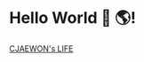 # Hello World 👋 🌎!
[CJAEWON's LIFE](https://github.com/cjaewon/life)
<!--
<img src="https://user-images.githubusercontent.com/32125218/91651252-6d370280-eac5-11ea-8a5d-ae20948247d8.png" alt="JavaScript" width="350px" />
<div>
<img src="https://user-images.githubusercontent.com/32125218/89158557-48746b80-d5a9-11ea-80c6-1dc85b29e53e.png" alt="JavaScript" width="30px" />
<img src="https://user-images.githubusercontent.com/32125218/89158071-8755f180-d5a8-11ea-942e-6488223b07a4.png" alt="TypeScript" width="30px" />
<img src="https://user-images.githubusercontent.com/32125218/89159081-f7b14280-d5a9-11ea-9125-d47497838082.png" alt="Node.js" width="30px" />
<img src="https://user-images.githubusercontent.com/32125218/89158335-e582d480-d5a8-11ea-8347-7ad5d953d6df.png" alt="React.js" width="30px" />
<img src="https://user-images.githubusercontent.com/32125218/92293896-e3be7f00-ef61-11ea-9ad7-1dcd391c102f.png" alt="Vue.js" width="30px" />
<img src="https://user-images.githubusercontent.com/32125218/89710015-92e75500-d9ba-11ea-97b5-1729fcc48bb9.png" alt="Webpack" width="30px" />
<img src="https://user-images.githubusercontent.com/32125218/89158988-d5b7c000-d5a9-11ea-899d-0c664fe36f03.png" alt="Go" width="30px" />
<img src="https://user-images.githubusercontent.com/32125218/89158690-6e017500-d5a9-11ea-8e7d-05f18f532e40.png" alt="Hugo" width="30px" />
<img src="https://user-images.githubusercontent.com/32125218/89158388-fa5f6800-d5a8-11ea-8891-1a0c7b404ec9.png" alt="Python" width="30px" />
<img src="https://user-images.githubusercontent.com/32125218/89159419-6c847c80-d5aa-11ea-8421-2301fbc9c917.png" alt="Git" width="30px" />
<img src="https://user-images.githubusercontent.com/32125218/91649825-132d4180-eab3-11ea-8557-6fc734e0a844.png" alt="Docker" width="30px" />
</div>




```
🟡 JavaScript(Node.JS)  90 %  ██████████████████▌░░  
🔵 TypeScript           75 %  █████████████████▌░░░  
🌃 React                72 %  ████████████████░░░░░  
🐿️ Go                   65 %  █████████████▋░░░░░░░  
🌙 Css/Scss             55 %  ███████████▋░░░░░░░░░
...
```
**cjaewon/cjaewon** is a ✨ _special_ ✨ repository because its `README.md` (this file) appears on your GitHub profile.


- 🔭 I’m currently working on ...
- 🌱 I’m currently learning ...
- 👯 I’m looking to collaborate on ...
- 🤔 I’m looking for help with ...
- 💬 Ask me about ...
- 📫 How to reach me: ...
- 😄 Pronouns: ...
- ⚡ Fun fact: ... 
